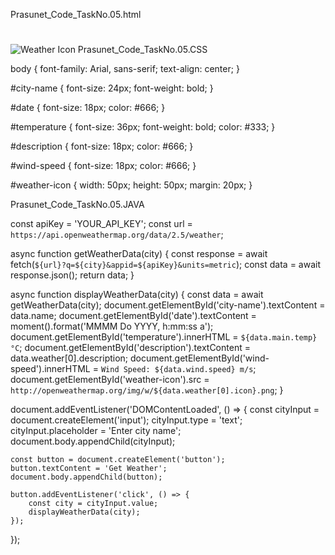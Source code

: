 Prasunet_Code_TaskNo.05.html

<!DOCTYPE html>
<html lang="en">
<head>
    <meta charset="UTF-8">
    <meta name="viewport" content="width=device-width, initial-scale=1.0">
    <title>Weather App</title>
    <link rel="stylesheet" href="styles.css">
</head>
<body>
    <h1 id="city-name"></h1>
    <p id="date"></p>
    <p id="temperature"></p>
    <p id="description"></p>
    <p id="wind-speed"></p>
    <img id="weather-icon" src="" alt="Weather Icon">
    <script src="script.js"></script>
</body>
</html>
Prasunet_Code_TaskNo.05.CSS

body {
    font-family: Arial, sans-serif;
    text-align: center;
}

#city-name {
    font-size: 24px;
    font-weight: bold;
}

#date {
    font-size: 18px;
    color: #666;
}

#temperature {
    font-size: 36px;
    font-weight: bold;
    color: #333;
}

#description {
    font-size: 18px;
    color: #666;
}

#wind-speed {
    font-size: 18px;
    color: #666;
}

#weather-icon {
    width: 50px;
    height: 50px;
    margin: 20px;
}

Prasunet_Code_TaskNo.05.JAVA

const apiKey = 'YOUR_API_KEY';
const url = `https://api.openweathermap.org/data/2.5/weather`;

async function getWeatherData(city) {
    const response = await fetch(`${url}?q=${city}&appid=${apiKey}&units=metric`);
    const data = await response.json();
    return data;
}

async function displayWeatherData(city) {
    const data = await getWeatherData(city);
    document.getElementById('city-name').textContent = data.name;
    document.getElementById('date').textContent = moment().format('MMMM Do YYYY, h:mm:ss a');
    document.getElementById('temperature').innerHTML = `${data.main.temp}°C`;
    document.getElementById('description').textContent = data.weather[0].description;
    document.getElementById('wind-speed').innerHTML = `Wind Speed: ${data.wind.speed} m/s`;
    document.getElementById('weather-icon').src = `http://openweathermap.org/img/w/${data.weather[0].icon}.png`;
}

document.addEventListener('DOMContentLoaded', () => {
    const cityInput = document.createElement('input');
    cityInput.type = 'text';
    cityInput.placeholder = 'Enter city name';
    document.body.appendChild(cityInput);

    const button = document.createElement('button');
    button.textContent = 'Get Weather';
    document.body.appendChild(button);

    button.addEventListener('click', () => {
        const city = cityInput.value;
        displayWeatherData(city);
    });
});
